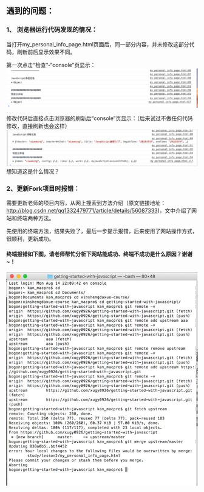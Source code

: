 ## 遇到的问题：

### 1、	浏览器运行代码发现的情况：
当打开my_personal_info_page.html页面后，同一部分内容，并未修改这部分代码，刷新前后显示效果不同。

第一次点击“检查”-“console”页显示：
![刷新前](https://raw.githubusercontent.com/fanmilir/GithubPic/master/Touching_JavaScript/Lesson2-Q-Chorme-FirstScreen.jpeg)

修改代码后直接点击浏览器的刷新后“console”页显示：（后来试过不做任何代码修改，直接刷新也会这样）
![刷新后](https://raw.githubusercontent.com/fanmilir/GithubPic/master/Touching_JavaScript/Lesson2-Q-Chorme-UnshutConsoleFreshScreen.jpeg)
想知道这是什么情况？


### 2、更新Fork项目时报错：
需要更新老师的项目内容，从网上搜索到方法介绍（原文链接地址：http://blog.csdn.net/qq1332479771/article/details/56087333)，文中介绍了网站和终端两种方法。

先使用的终端方法，结果失败了，最后一步提示报错，后来使用了网站操作方式，很顺利，更新成功。
#### 终端报错如下图，请老师帮忙分析下网站能成功、终端不成功是什么原因？谢谢~！
![报错图](https://raw.githubusercontent.com/fanmilir/GithubPic/master/Touching_JavaScript/Lesson2-Q-UpdatePrFromTerminalError.jpeg)
